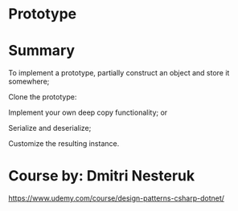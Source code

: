 # Prototype
# Summary
To implement a prototype, partially construct an object and store it somewhere;

Clone the prototype:

Implement your own deep copy functionality; or

Serialize and deserialize;

Customize the resulting instance.


# Course by: Dmitri Nesteruk
https://www.udemy.com/course/design-patterns-csharp-dotnet/
